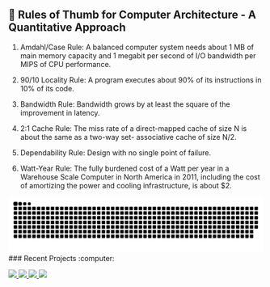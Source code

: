 ## 🐲 Rules of Thumb for Computer Architecture - A Quantitative Approach
1. Amdahl/Case Rule: A balanced computer system needs about 1 MB of main memory capacity and 1 megabit per second of I/O bandwidth per MIPS of CPU performance.

2. 90/10 Locality Rule: A program executes about 90% of its instructions in 10% of its code.

3. Bandwidth Rule: Bandwidth grows by at least the square of the improvement in latency.

4. 2:1 Cache Rule: The miss rate of a direct-mapped cache of size N is about the same as a two-way set- associative cache of size N/2.

5. Dependability Rule: Design with no single point of failure.

6. Watt-Year Rule: The fully burdened cost of a Watt per year in a Warehouse Scale Computer in North America in 2011, including the cost of amortizing the power and cooling infrastructure, is about $2.
<div align="center">
  <a href="https://kk-edu.netlify.app/register">
  <img  src="https://github.com/1999AZZAR/1999AZZAR/blob/main/resources/img/grid-snake.svg"
       alt="snake" /></a>
</div>
### Recent Projects :computer:
<p>
<a href="https://github.com/lordmoma/Hexagonal-Architecture">
<img src="https://github-readme-stats-chi-tan.vercel.app/api/pin/?username=lordmoma&repo=Hexagonal-Architecture&theme=dark&hide_border=true">
</a>
<a href="https://github.com/lordmoma/Intelli-Mall">
<img src="https://github-readme-stats-chi-tan.vercel.app/api/pin/?username=lordmoma&repo=Intelli-Mall&theme=dark&hide_border=true">
</a>
<a href="https://github.com/lordmoma/proglog">
<img src="https://github-readme-stats-chi-tan.vercel.app/api/pin/?username=lordmoma&repo=proglog&theme=dark&hide_border=true">
</a>
<a href="https://github.com/LordMoMA/Knock-Knock-Edu">
<img src="https://github-readme-stats-chi-tan.vercel.app/api/pin/?username=lordmoma&repo=Knock-Knock-Edu&theme=dark&hide_border=true" />
</a>
</p>
<!--
**LordMoMA/LordMoMA** is a ✨ _special_ ✨ repository because its `README.md` (this file) appears on your GitHub profile.
![](assets/Bottom_up.svg)

<div align="left">
  <img src="https://github-readme-stats-chi-tan.vercel.app/api/top-langs/?username=lordmoma&langs_count=10&layout=compact&theme=dark&hide_border=true"/>
</div>
  
- 🔭 I’m writing hard core software engineering articles on Medium.
- 🌱 I’m revisiting the fundamentals of computer science by learning Nand2Tetris, Redis source code and cyber security in Kali Linux.
- 💬 Ask me about software architecure, system design & data-intensive applications & AWS.

- :tiger: I think that an engineering org should focus on shipping products and features faster, not making individaul devs more productive.
- ⚡ I also believe that if I have to fail at something, I would fail fast and work out a new approach to solve it.
- ⚡ Fun fact: The Apollo 11 mission computer required only 4KB of ram. (2048 words to be exact. [\[1\]](https://en.wikipedia.org/wiki/Apollo_Guidance_Computer))

 [![Top Langs](https://github-readme-stats-chi-tan.vercel.app/api/top-langs/?username=lordmoma&langs_count=10&layout=compact&theme=dark&hide_border=true)](https://github.com/lordmoma)

- :deciduous_tree: I've navigated my company towards a cloud transformation in early 2020 -- closed the data centers, built out a modern SaaS development environment, got cloud native with foundational building blocks like containers and Kubernetes, and continued transforming into an AI-driven organization that make our customers' lives easier. 

Here are some ideas to get you started:
- 🔭 I’m currently working on ...
- 🌱 I’m currently learning ...
- 👯 I’m looking to collaborate on ...
- 🤔 I’m looking for help with ...
- 💬 Ask me about ...
- 📫 How to reach me: ...
- 😄 Pronouns: ...
- ⚡ Fun fact: ...
- :dancers: I’m looking for collaboration on building open source projects that are reliable, scalable, and maintainable.
- 🦅 I'm comfortable with Python & JavaScript for data structure and algorithms and Golang for backend development.
- 😜 I can build complex React apps but I am more passionate for backend engineering.
- 👯 I have mananged an engineering org of 6 people, and I think the only way to stay sharp in engineering is personally getting hands dirty now and then.
- This is my recent work on React Dashboard: <h4 href="https://kk-edu.netlify.app/register">Knock Knock Workplace </h4>

- 📫 How to reach me: [twitter](https://twitter.com/)

My recent popular articles in the Go Community (published in 2023): 

[6 Tips on High Performance Go — Advanced Go Topics](https://medium.com/@lordmoma/6-tips-on-high-performance-go-advanced-go-topics-37b601fa329d) 

[Hexagonal Architecture Deep Dive with PostgreSQL, Redis and Go Practices](https://towardsdev.com/hexagonal-architecture-deep-dive-with-postgresql-redis-and-go-practices-4b051f940e93) 

[The Not Good Part About Go Programming](https://medium.com/@lordmoma/whats-not-good-about-go-programming-7b7b7006acf8) 

[SOLID Principles with Go Examples Every Developer Should Master](https://medium.com/towardsdev/solid-principles-with-go-examples-every-developer-should-master-6bc6f9f2b6ab) 

[![lordmoma's github stats](https://github-readme-stats-chi-tan.vercel.app/api?username=lordmoma&include_all_commits=true&show_icons=true&hide_title=true&hide_border=true&theme=dark)](https://github.com/lordmoma)
<div align="center">
<h1 align="center">Hola<img width="35" src="https://github.com/1999AZZAR/1999AZZAR/blob/main/resources/img/waving.gif">, I'm David</h1>
<h4 align="center"> :santa: Sr. Software Engineer and AWS Solutions Architect with experience in delivering high-quality apps that scale. </h4>
<h4 align="center"> :christmas_tree: Skilled in Agile management with an unapologetically data-driven business strategy. </h4>
<h4 align="center"> :honeybee: Passionate for reliable, scalable, and maintainable systems. </h4>
</div>
 <a href="https://github.com/lordmoma/chirpy">
<img src="https://github-readme-stats-chi-tan.vercel.app/api/pin/?username=lordmoma&repo=chirpy&theme=dark&hide_border=true">
</a>
<a href="https://github.com/LordMoMA/pokedex-cli">
<img src="https://github-readme-stats-chi-tan.vercel.app/api/pin/?username=lordmoma&repo=pokedex-cli&theme=dark&hide_border=true" />
</a>
<a href="https://github.com/LordMoMA/blog-aggregator">
<img src="https://github-readme-stats-chi-tan.vercel.app/api/pin/?username=lordmoma&repo=blog-aggregator&theme=dark&hide_border=true" />
</a>
</p>

<p>
<a href="https://github.com/LordMoMA/maze">
<img src="https://github-readme-stats-chi-tan.vercel.app/api/pin/?username=lordmoma&repo=maze&theme=dark&hide_border=true">
</a>
  ### "If you want to find the secrets of the universe, think in terms of energy, frequency and vibration." -- Nikola Tesla
-->

